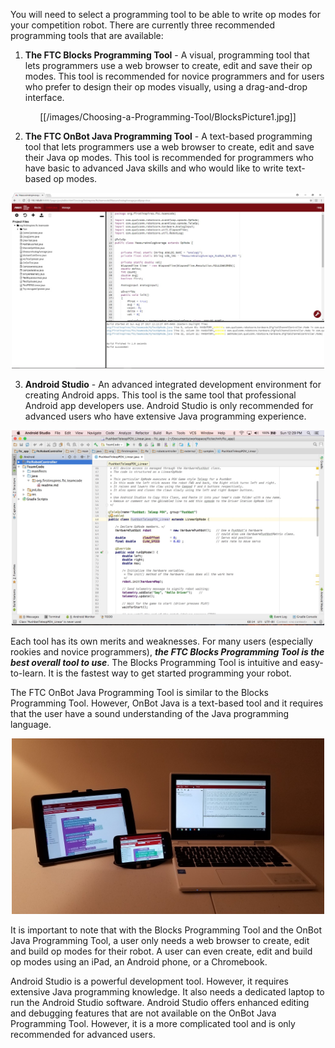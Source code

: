 You will need to select a programming tool to be able to write op modes for your competition robot.  There are currently three recommended programming tools that are available:

1. **The FTC Blocks Programming Tool** - A visual, programming tool that lets programmers use a web browser to create, edit and save their op modes.  This tool is recommended for novice programmers and for users who prefer to design their op modes visually, using a drag-and-drop interface.

<p align="center">[[/images/Choosing-a-Programming-Tool/BlocksPicture1.jpg]]<p>

2. **The FTC OnBot Java Programming Tool** - A text-based programming tool that lets programmers use a web browser to create, edit and save their Java op modes.  This tool is recommended for programmers who have basic to advanced Java skills and who would like to write text-based op modes.

<p align="center"><img src="https://github.com/FIRST-Tech-Challenge/WikiSupport/blob/master/ftc_app/images/onBotJavaScreen.jpg" width="500"><p>

3. **Android Studio** - An advanced integrated development environment for creating Android apps.  This tool is the same tool that professional Android app developers use.  Android Studio is only recommended for advanced users who have extensive Java  programming experience.

<p align="center"><img src="https://github.com/FIRST-Tech-Challenge/WikiSupport/blob/master/ftc_app/images/androidStudioScreen.jpg" width="500"><p>

Each tool has its own merits and weaknesses.  For many users (especially rookies and novice programmers), _**the FTC Blocks Programming Tool is the best overall tool to use**_.  The Blocks Programming Tool is intuitive and easy-to-learn.  It is the fastest way to get started programming your robot.

The FTC OnBot Java Programming Tool is similar to the Blocks Programming Tool. However, OnBot Java is a text-based tool and it requires that the user have a sound understanding of the Java programming language.

<p align="center"><img src="https://github.com/FIRST-Tech-Challenge/WikiSupport/blob/master/ftc_app/images/ipadPhoneChromebook.jpg" width="500"></p>

It is important to note that with the Blocks Programming Tool and the OnBot Java Programming Tool, a user only needs a web browser to create, edit and build op modes for their robot.  A user can even create, edit and build op modes using an iPad, an Android phone, or a Chromebook.  

Android Studio is a powerful development tool.  However, it requires extensive Java programming knowledge.  It also needs a dedicated laptop to run the Android Studio software.  Android Studio offers enhanced editing and debugging features that are not available on the OnBot Java Programming Tool.  However, it is a more complicated tool and is only recommended for advanced users.
